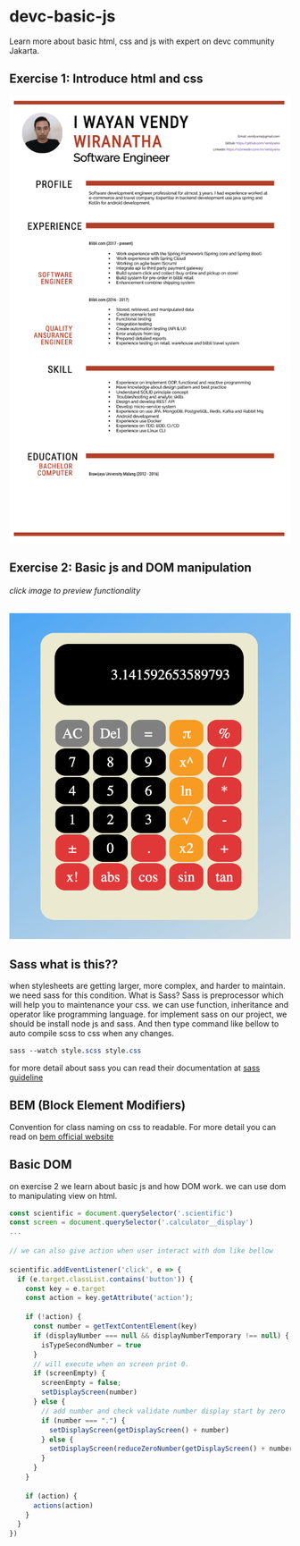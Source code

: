 # devc-basic-js
Learn more about basic html, css and js with expert on devc community Jakarta.

## Exercise 1: Introduce html and css
![screenshot cv](sc-cv.png "exercise 1 introduce html and css")

## Exercise 2: Basic js and DOM manipulation
###### click image to preview functionality
[![screenshot cv](sc-calculator.png "click to preview")](https://vendywira.github.io/devc-basic-js/src/index.html)


## Sass what is this??
when stylesheets are getting larger, more complex,
 and harder to maintain. we need sass for this condition. 
What is Sass? Sass is preprocessor which will help you to maintenance your css. we can use function, inheritance and
 operator like programming language.
 for implement sass on our project, we should be install node js and sass.
And then type command like bellow to auto compile scss to css when any changes.
```sass
sass --watch style.scss style.css
```

for more detail about sass you can read their documentation at [sass guideline](https://sass-lang.com/guide)

## BEM (Block Element Modifiers)
Convention for class naming on css to readable. For more detail you can read on [bem official website](http://getbem.com/introduction/)

## Basic DOM 
on exercise 2 we learn about basic js and how DOM work. we can use dom to manipulating view on html.

```javascript
const scientific = document.querySelector('.scientific')
const screen = document.querySelector('.calculator__display')
...

// we can also give action when user interact with dom like bellow

scientific.addEventListener('click', e => {
  if (e.target.classList.contains('button')) {
    const key = e.target
    const action = key.getAttribute('action');

    if (!action) {
      const number = getTextContentElement(key)
      if (displayNumber === null && displayNumberTemporary !== null) {
        isTypeSecondNumber = true
      }
      // will execute when on screen print 0.
      if (screenEmpty) {
        screenEmpty = false;
        setDisplayScreen(number)
      } else {
        // add number and check validate number display start by zero
        if (number === ".") {
          setDisplayScreen(getDisplayScreen() + number)
        } else {
          setDisplayScreen(reduceZeroNumber(getDisplayScreen() + number))
        }
      }
    }

    if (action) {
      actions(action)
    }
  }
})
```
